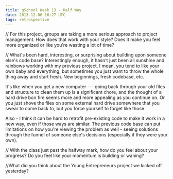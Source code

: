 ```yaml
---
title: gSchool Week 13 - Half Way
date: 2013-12-06 16:27 UTC
tags: retrospective
---
```




// For this project, groups are taking a more serious approach to project management. How does that work with your style? Does it make you feel more organized or like you're wasting a lot of time?

// What's been hard, interesting, or surprising about building upon someone else's code base?
Interestingly enough, it hasn't just been all sunshine and rainbows working with
my previous project. I mean, you tend to like your own baby and everything, but
sometimes you just want to throw the whole thing away and start fresh. New
beginnings, fresh codebase, etc.

It's like when you get a new computer --- going back through your old files and
structure to clean them up is a significant chore, and the thought of a hard
drive bon fire seems more and more appealing as you continue on. Or you just
shove the files on some external hard drive somewhere that you swear to come
back to, but you force yourself to forget like those

Also - I think it can be hard to retrofit pre-existing code to make it work in
a new way, even if those ways are similar. The previous code base can put
limitations on how you're viewing the problem as well - seeing solutions through
the funnel of someone else's decisions (especially if they were your own).

// With the class just past the halfway mark, how do you feel about your progress? Do you feel like your momentum is building or waning?

//What did you think about the Young Entrepreneurs project we kicked off yesterday?

